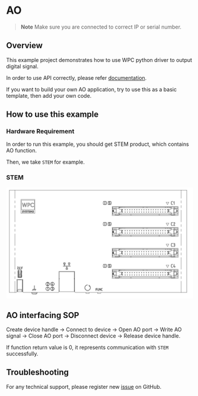 # AO
> **Note**
> Make sure you are connected to correct IP or serial number.

## Overview

This example project demonstrates how to use WPC python driver to output digital signal.

In order to use API correctly, please refer [documentation](https://wpc-systems-ltd.github.io/WPC_Python_driver_release/).

If you want to build your own AO application, try to use this as a basic template, then add your own code.

## How to use this example

### Hardware Requirement

In order to run this example, you should get STEM product, which contains AO function.

Then, we take `STEM` for example.

### STEM

<img src="https://github.com/WPC-Systems-Ltd/WPC_Python_driver_release/blob/main/Reference/Pinouts/pinout-STEM.JPG" alt="drawing" width="600"/>

## AO interfacing SOP 

Create device handle -> Connect to device -> Open AO port -> Write AO signal -> Close AO port -> Disconnect device -> Release device handle.

If function return value is 0, it represents communication with `STEM` successfully.

## Troubleshooting

For any technical support, please register new [issue](https://github.com/WPC-Systems-Ltd/WPC_Python_driver_release/issues) on GitHub.